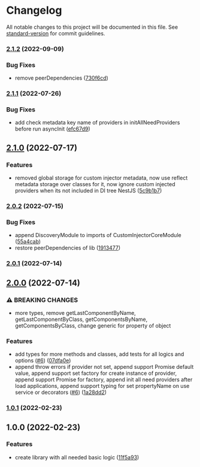 # Changelog

All notable changes to this project will be documented in this file. See [standard-version](https://github.com/conventional-changelog/standard-version) for commit guidelines.

### [2.1.2](https://github.com/EndyKaufman/nestjs-custom-injector/compare/v2.1.1...v2.1.2) (2022-09-09)

### Bug Fixes

- remove peerDependencies ([730f6cd](https://github.com/EndyKaufman/nestjs-custom-injector/commit/730f6cd70ac0aa6d5b9f6dcd8d3cc6f07b4bea36))

### [2.1.1](https://github.com/EndyKaufman/nestjs-custom-injector/compare/v2.1.0...v2.1.1) (2022-07-26)

### Bug Fixes

- add check metadata key name of providers in initAllNeedProviders before run asyncInit ([efc67d9](https://github.com/EndyKaufman/nestjs-custom-injector/commit/efc67d971edf55eea7074558cbb4703a74008480))

## [2.1.0](https://github.com/EndyKaufman/nestjs-custom-injector/compare/v2.0.2...v2.1.0) (2022-07-17)

### Features

- removed global storage for custom injector metadata, now use reflect metadata storage over classes for it, now ignore custom injected providers when its not included in DI tree NestJS ([5c9b1b7](https://github.com/EndyKaufman/nestjs-custom-injector/commit/5c9b1b7919c25bcf4b0aa22035f3106693cb9106))

### [2.0.2](https://github.com/EndyKaufman/nestjs-custom-injector/compare/v2.0.1...v2.0.2) (2022-07-15)

### Bug Fixes

- append DiscoveryModule to imports of CustomInjectorCoreModule ([55a4cab](https://github.com/EndyKaufman/nestjs-custom-injector/commit/55a4cab519d21b21148a4783b07f749214c900a4))
- restore peerDependencies of lib ([1913477](https://github.com/EndyKaufman/nestjs-custom-injector/commit/1913477d8f32ba00c2af84f273e04fc0c49f6f23))

### [2.0.1](https://github.com/EndyKaufman/nestjs-custom-injector/compare/v2.0.0...v2.0.1) (2022-07-14)

## [2.0.0](https://github.com/EndyKaufman/nestjs-custom-injector/compare/v1.0.1...v2.0.0) (2022-07-14)

### ⚠ BREAKING CHANGES

- more types, remove getLastComponentByName, getLastComponentByClass, getComponentsByName, getComponentsByClass, change generic for property of object

### Features

- add types for more methods and classes, add tests for all logics and options ([#6](https://github.com/EndyKaufman/nestjs-custom-injector/issues/6)) ([07dfa0e](https://github.com/EndyKaufman/nestjs-custom-injector/commit/07dfa0e1d76fe07c90b44ffd6ca0f9bb27988e53))
- append throw errors if provider not set, append support Promise default value, append support set factory for create instance of provider, append support Promise for factory, append init all need providers after load applications, append support typing for set propertyName on use service or decorators ([#6](https://github.com/EndyKaufman/nestjs-custom-injector/issues/6)) ([1a28dd2](https://github.com/EndyKaufman/nestjs-custom-injector/commit/1a28dd26b2fe6ada49d69e9d73a4cc3d487f19e9))

### [1.0.1](https://github.com/EndyKaufman/nestjs-custom-injector/compare/v1.0.0...v1.0.1) (2022-02-23)

## 1.0.0 (2022-02-23)

### Features

- create library with all needed basic logic ([11f5a93](https://github.com/EndyKaufman/nestjs-custom-injector/commit/11f5a93bde47f479456df5258118c8291267bc4c))
